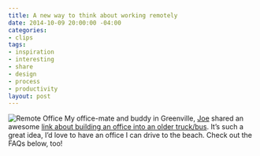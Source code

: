 ```yaml
---
title: A new way to think about working remotely
date: 2014-10-09 20:00:00 -04:00
categories:
- clips
tags:
- inspiration
- interesting
- share
- design
- process
- productivity
layout: post
---
```


![Remote Office]({{base.url}}/img/posts/after_remote_office.jpg)
My office-mate and buddy in Greenville, [Joe](http://www.twitter.com/joeytamburro) shared an awesome [link about building an office into an older truck/bus](http://davidmckinney.com/blog/2013/12/29/redesigning-the-office). It’s such a great idea, I’d love to have an office I can drive to the beach. Check out the FAQs below, too!